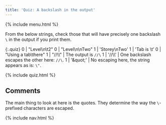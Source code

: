 ```yaml
---
title: 'Quiz: A backslash in the output'
---
```


{% include menu.html %}

From the below strings, check those that will have precisely one backslash `\` in the output if you print them.

{:.quiz}
0 | &quot;Level\n\t2&quot;
0 | &quot;Level\n\nTwo&quot;
1 | &apos;Storey\nTwo&apos;
1 | &apos;Tab is \t&apos;
0 | &quot;Using a tab\there&quot;
1 | &quot;//\\\\&quot; | The output is `//\`
1 | &apos;//\\\\&apos; | One backslash escapes the other here: `//\`.
1 | &apos;\&quot;&apos; | No escaping here, the string appears as is: `\"`.

{% include quiz.html %}

## Comments

The main thing to look at here is the quotes. They determine the way the `\`-prefixed characters are escaped.

{% include nav.html %}
